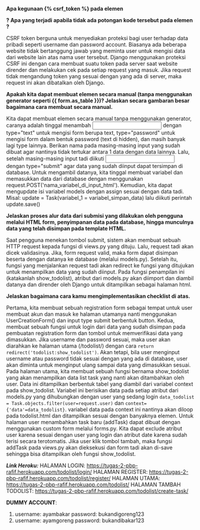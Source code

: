 **Apa kegunaan {% csrf_token %} pada elemen <form>? Apa yang terjadi apabila tidak ada potongan kode     tersebut pada elemen <form>?**

CSRF token berguna untuk menyediakan proteksi bagi user terhadap data pribadi seperti username dan password account. Biasanya ada beberapa website tidak bertanggung jawab yang meminta user untuk mengisi data dari website lain atas nama user tersebut. Django menggunakan proteksi CSRF ini dengan cara membuat suatu token pada server saat website dirender dan melakukan cek pada setiap request yang masuk. Jika request tidak mengandung token yang sesuai dengan yang ada di server, maka request ini akan dibatalkan oleh Django.

**Apakah kita dapat membuat elemen <form> secara manual (tanpa menggunakan generator seperti {{ form.as_table }})? Jelaskan secara gambaran besar bagaimana cara membuat <form> secara manual.**

Kita dapat membuat elemen <form> secara manual tanpa menggunakan generator, caranya adalah tinggal menambah <input> dengan type="text" untuk mengisi form berupa text, type="password" untuk mengisi form dalam bentuk password (text di hidden), dan masih banyak lagi type lainnya. Berikan nama pada masing-masing input yang sudah dibuat agar nantinya tidak tertukar antara 1 data dengan data lainnya. Lalu, setelah masing-masing input tadi diikuti <input> dengan type="submit" agar data yang sudah diinput dapat tersimpan di database. Untuk mengambil datanya, kita tinggal membuat variabel dan memasukkan data dari database dengan menggunakan request.POST('nama_variabel_di_input_html'). Kemudian, kita dapat mengupdate isi variabel models dengan assign sesuai dengan data tadi. Misal: update = Task(variabel_1 = variabel_simpan_data) lalu diikuti perintah update.save()

**Jelaskan proses alur data dari submisi yang dilakukan oleh pengguna melalui HTML form, penyimpanan data pada database, hingga munculnya data yang telah disimpan pada template HTML.**

Saat pengguna menekan tombol submit, sistem akan membuat sebuah HTTP request kepada fungsi di views.py yang dituju. Lalu, request tadi akan dicek validasinya. Jika, form request valid, maka form dapat disimpan beserta dengan datanya ke database (melalui models.py). Setelah itu, fungsi yang menjalankan request tadi akan redirect ke fungsi yang ditujukan untuk menampilkan data yang sudah diinput. Pada fungsi penampilan ini (katakanlah show_todolist), atribut dari models.py akan diimport dan diambil datanya dan dirender oleh Django untuk ditampilkan sebagai halaman html.

**Jelaskan bagaimana cara kamu mengimplementasikan checklist di atas.**

Pertama, kita membuat sebuah registration form sebagai tempat untuk user membuat akun dan masuk ke halaman utamanya nanti menggunakan UserCreationForm() dan input type submit berbentuk button. Kedua, membuat sebuah fungsi untuk login dari data yang sudah disimpan pada pembuatan registration form dan tombol untuk memverifikasi data yang dimasukkan. Jika username dan password sesuai, maka user akan diarahkan ke halaman utama (/todolist/) dengan cara ```return redirect('todolist:show_todolist')```. Akan tetapi, bila user menginput username atau password tidak sesuai dengan yang ada di database, user akan diminta untuk menginput ulang sampai data yang dimasukkan sesuai. Pada halaman utama, kita membuat sebuah fungsi bernama show_todolist yang akan menampilkan data list task yang nanti akan ditambahkan oleh user. Data ini ditampilkan berbentuk tabel yang diambil dari variabel context pada show_todolist. Variabel ini berisikan data pada setiap atribut dari models.py yang dihubungkan dengan user yang sedang login ```data_todolist = Task.objects.filter(user=request.user)``` dan ```context={'data'=data_todolist}```. variabel data pada context ini nantinya akan diloop pada todolist.html dan ditampilkan sesuai dengan banyaknya elemen. Untuk halaman user menambahkan task baru (addTask) dapat dibuat dengan menggunakan custom form melalui forms.py. Kita dapat exclude atribut user karena sesuai dengan user yang login dan atribut date karena sudah terisi secara terotomatis. Jika user klik tombol tambah, maka fungsi addTask pada views.py akan dieksekusi dan form tadi akan di-save sehingga bisa ditampilkan oleh fungsi show_todolist.


***Link Heroku:***
HALAMAN LOGIN: https://tugas-2-pbp-rafif.herokuapp.com/todolist/login/
HALAMAN REGISTER: https://tugas-2-pbp-rafif.herokuapp.com/todolist/register/
HALAMAN UTAMA: https://tugas-2-pbp-rafif.herokuapp.com/todolist/
HALAMAN TAMBAH TODOLIST: https://tugas-2-pbp-rafif.herokuapp.com/todolist/create-task/

**DUMMY ACCOUNT**:
1. username: ayambakar
   password: bukandigoreng123
2. username: ayamgoreng
   password: bukandibakar123

